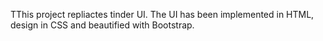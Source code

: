 TThis project repliactes tinder UI. The UI has been implemented in HTML, design in CSS and beautified with Bootstrap. 

